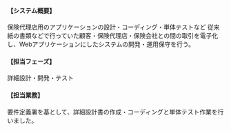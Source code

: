 #### 【システム概要】

保険代理店用のアプリケーションの設計・コーディング・単体テストなど
従来紙の書類などで行っていた顧客・保険代理店・保険会社との間の取引を電子化し、Webアプリケーションにしたシステムの開発・運用保守を行う。

#### 【担当フェーズ】

詳細設計・開発・テスト

#### 【担当業務】

要件定義署を基として、詳細設計書の作成・コーディングと単体テスト作業を行いました。
